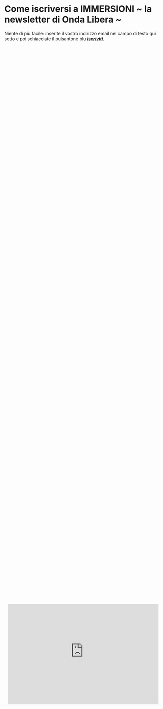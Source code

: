 # Come iscriversi a IMMERSIONI ~ la newsletter di Onda Libera ~

Niente di più facile: inserite il vostro indirizzo email nel campo di testo qui sotto e poi schiacciate il pulsantone blu *[**Iscriviti**](https://yuridiprodo.substack.com)*.

<div style="display: flex; justify-content: center; align-items: center; height: 100%; width: 100%;">
    <iframe src="https://yuridiprodo.substack.com/embed" width="480" height="320" style="border:1px solid #EEE; background:white;" frameborder="0" scrolling="no"></iframe>
</div>


---

# Archivio newsletter precedenti

Qui sotto trovate invece una copia delle newsletter che ho già inviato; dalla più alla meno recente.

- [[05|Numero ~05: OMS, ovvero Ogni Minuto Sbagliamo. Oppure era Ogni Malanno è Sospetto?]]
- [[04|Numero ~04: Quelli bravi in orbita, la borsetta da guerra, i giovanotti al conclave]]
- [[03|Numero ~03: La Seconda Giornata della Memoria, Sapiens³ e struzzi]]
- [[02|Numero ~02: Ieri Terzani, oggi Barbero, domani IA]]
- [[01|Numero ~01: Pronti, partenza, via!]]